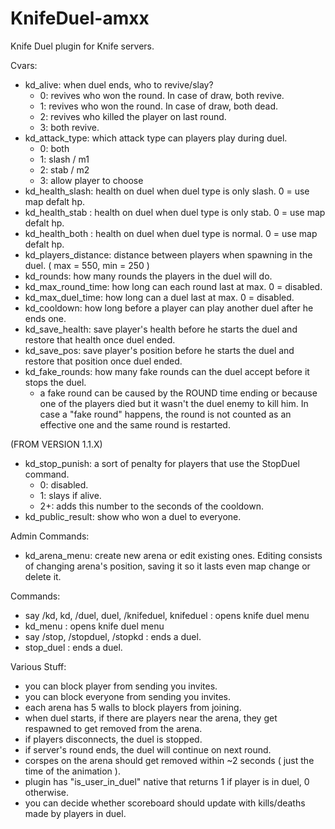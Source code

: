 # KnifeDuel-amxx
Knife Duel plugin for Knife servers.

Cvars: 
  - kd_alive: when duel ends, who to revive/slay?
      - 0: revives who won the round. In case of draw, both revive.
      - 1: revives who won the round. In case of draw, both dead.
      - 2: revives who killed the player on last round. 
      - 3: both revive.
  - kd_attack_type: which attack type can players play during duel.
      - 0: both
      - 1: slash / m1 
      - 2: stab / m2
      - 3: allow player to choose
  - kd_health_slash: health on duel when duel type is only slash. 0 = use map defalt hp.
  - kd_health_stab : health on duel when duel type is only stab.  0 = use map defalt hp.
  - kd_health_both : health on duel when duel type is normal.  0 = use map defalt hp.
  - kd_players_distance: distance between players when spawning in the duel. ( max = 550, min = 250 )
  - kd_rounds: how many rounds the players in the duel will do.
  - kd_max_round_time: how long can each round last at max. 0 = disabled.
  - kd_max_duel_time: how long can a duel last at max. 0 = disabled.
  - kd_cooldown: how long before a player can play another duel after he ends one.
  - kd_save_health: save player's health before he starts the duel and restore that health once duel ended.
  - kd_save_pos: save player's position before he starts the duel and restore that position once duel ended.
  - kd_fake_rounds: how many fake rounds can the duel accept before it stops the duel.
      - a fake round can be caused by the ROUND time ending or because one of the players died but it wasn't the duel enemy to kill him.
        In case a "fake round" happens, the round is not counted as an effective one and the same round is restarted.
 
 (FROM VERSION 1.1.X)
  - kd_stop_punish:  a sort of penalty for players that use the StopDuel command. 
      - 0: disabled.
      - 1: slays if alive.
      - 2+: adds this number to the seconds of the cooldown. 
  - kd_public_result: show who won a duel to everyone.
      
      
Admin Commands: 
  - kd_arena_menu: create new arena or edit existing ones. Editing consists of changing arena's position, saving it so it lasts even
    map change or delete it.

Commands: 
  - say /kd, kd, /duel, duel, /knifeduel, knifeduel : opens knife duel menu
  - kd_menu : opens knife duel menu
  - say /stop, /stopduel, /stopkd : ends a duel.
  - stop_duel : ends a duel.
 
Various Stuff:
  - you can block player from sending you invites.
  - you can block everyone from sending you invites.
  - each arena has 5 walls to block players from joining.
  - when duel starts, if there are players near the arena, they get respawned to get removed from the arena.
  - if players disconnects, the duel is stopped.
  - if server's round ends, the duel will continue on next round.
  - corspes on the arena should get removed within ~2 seconds ( just the time of the animation ).
  - plugin has "is_user_in_duel" native that returns 1 if player is in duel, 0 otherwise. 
  - you can decide whether scoreboard should update with kills/deaths made by players in duel.
  
